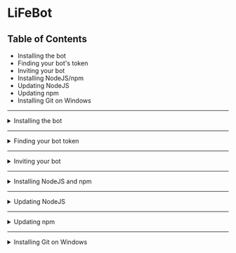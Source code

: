 # LiFeBot

## Table of Contents

- Installing the bot
- Finding your bot's token
- Inviting your bot
- Installing NodeJS/npm
- Updating NodeJS
- Updating npm
- Installing Git on Windows

---

<details>
<summary>
Installing the bot
</summary>
<br>

Before you follow this, make sure you use NodeJS version 16.9.0 or higher and npm version 8 or higher. You can check the versions of both by running `npm version` in your command line

- Grab the [latest release](https://github.com/LIFEDEVELOPMENT/LiFeBot.js/releases) and unzip it
- In the command line, navigate into the unzipped folder
- Run `npm install`
- Run `echo "BOT_TOKEN=<YOUR TOKEN>" >> .env<`
- Run `node LiFeBot.js`
</details>

---

<details>
<summary>
Finding your bot token
</summary>
<br>

- Go tho the [Discord developer portal](https://discord.com/developers/applications)
- Click on `New Application`, give your bot a name and click on `Create`
- On the left side, click on `Bot`
- Click on `Add Bot`
- Now, you should see a new `Build-A-Bot` section. In the `Token` subsection of this, click on `Copy`

NOTE: Do NOT share this token with anyone!

</details>

---

<details>
<summary>
Inviting your bot
</summary>
<br>
Make sure that you have already created a bot application. If not, follow the steps under 'Finding your bot's token'.

- Go to the [Discord developer portal](https://discord.com/developers/applications) and click on your application (bot)
- On the left side, click on `OAuth2` -> `URL Generator`
- Select `bot` and `application.commands`
- In the `Bot Permissions` section, select `Administrator`
- Scroll down to the bottom of the page and click on `Copy`
- Now paste the copied url into a new tab and add the bot to your server
</details>

---

<details>
<summary>
Installing NodeJS and npm
</summary>
<details>
<summary>
Windows and macOS
</summary>
<br>

- Go to the [NodeJS website](https://nodejs.org/en/) and download the current version
- Install the downloaded file. This installation includes npm
</details>
<details>
<summary>
Linux
</summary>
<br>

- Update Linux
  `sudo apt-get update -y`
- Download node with curl
  `curl -sL https://deb.nodesource.com/setup_16.x | sudo bash -`
  (change the 16 to a different version if you wish to install a version of node that is not v16)
- Install node
  `sudo apt install nodejs`
- Verify installation
`node -v`
</details>
</details>

---

<details>
<summary>
Updating NodeJS
</summary>
<br>

If you have an older version of NodeJS you can update it.
If you are on a Windows machine, use all commands without a sudo and execute the terminal with administrator permissions.

- `npm cache clean -f`
- `sudo npm install -g n`
- `sudo n latest`
</details>

---

<details>
<summary>
Updating npm
</summary>
<details>
<summary>
macOS and Linux
</summary>
<br>

- `sudo npm install -g npm@latest`
</details>

For Windows, please follow the [official npm guide for Windows](https://docs.npmjs.com/try-the-latest-stable-version-of-npm#upgrading-on-windows)

</details>

---

<details>
<summary>
Installing Git on Windows
</summary>
<br>

- Head to the [official git website](https://git-scm.com/download/win) to download the Windows installer
- Install the downloaded file
- Start the git bash terminal instead of cmd and use it to perform git commands
</details>
